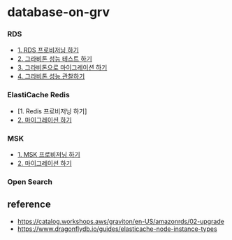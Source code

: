 # database-on-grv


### RDS ###

* [1. RDS 프로비저닝 하기](https://github.com/gnosia93/database-on-grv/tree/main/cdk)
* [2. 그라비톤 성능 테스트 하기](https://github.com/gnosia93/database-on-grv/blob/main/tutorial/2.rds-perf.md)
* [3. 그라비톤으로 마이그레이션 하기](https://github.com/gnosia93/database-on-grv/blob/main/tutorial/3.rds-mig.md)
* [4. 그라비톤 성능 관찰하기]()


### ElastiCache Redis ###
* [1. Redis 프로비저닝 하기]
* [2. 마이그레이션 하기](https://github.com/gnosia93/database-on-grv/blob/main/tutorial/1.redis-mig.md)


### MSK  ###

* [1. MSK 프로비저닝 하기](https://github.com/gnosia93/database-on-grv/blob/main/tutorial/1.msk-provision.md)
* [2. 마이그레이션 하기](https://github.com/gnosia93/database-on-grv/blob/main/tutorial/2.msk-mig.md)


### Open Search ###




## reference ##

* https://catalog.workshops.aws/graviton/en-US/amazonrds/02-upgrade
* https://www.dragonflydb.io/guides/elasticache-node-instance-types

